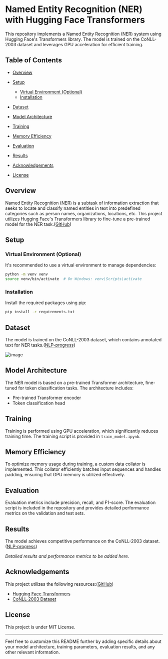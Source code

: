 # Named Entity Recognition (NER) with Hugging Face Transformers

This repository implements a Named Entity Recognition (NER) system using Hugging Face's Transformers library. The model is trained on the CoNLL-2003 dataset and leverages GPU acceleration for efficient training.

## Table of Contents

* [Overview](#overview)
* [Setup](#setup)

  * [Virtual Environment (Optional)](#virtual-environment-optional)
  * [Installation](#installation)
* [Dataset](#dataset)
* [Model Architecture](#model-architecture)
* [Training](#training)
* [Memory Efficiency](#memory-efficiency)
* [Evaluation](#evaluation)
* [Results](#results)
* [Acknowledgements](#acknowledgements)
* [License](#license)

## Overview

Named Entity Recognition (NER) is a subtask of information extraction that seeks to locate and classify named entities in text into predefined categories such as person names, organizations, locations, etc. This project utilizes Hugging Face's Transformers library to fine-tune a pre-trained model for the NER task.([GitHub][1])

## Setup

### Virtual Environment (Optional)

It's recommended to use a virtual environment to manage dependencies:

```bash
python -m venv venv
source venv/bin/activate  # On Windows: venv\Scripts\activate
```

### Installation

Install the required packages using pip:

```bash
pip install -r requirements.txt
```

## Dataset

The model is trained on the CoNLL-2003 dataset, which contains annotated text for NER tasks.([NLP-progress][2])

![image](https://github.com/user-attachments/assets/29da6321-622a-4090-9196-b3b3c44809d2)

## Model Architecture

The NER model is based on a pre-trained Transformer architecture, fine-tuned for token classification tasks. The architecture includes:

* Pre-trained Transformer encoder
* Token classification head

## Training

Training is performed using GPU acceleration, which significantly reduces training time. The training script is provided in `train_model.ipynb`.

## Memory Efficiency

To optimize memory usage during training, a custom data collator is implemented. This collator efficiently batches input sequences and handles padding, ensuring that GPU memory is utilized effectively.

## Evaluation

Evaluation metrics include precision, recall, and F1-score. The evaluation script is included in the repository and provides detailed performance metrics on the validation and test sets.

## Results

The model achieves competitive performance on the CoNLL-2003 dataset.([NLP-progress][2])

*Detailed results and performance metrics to be added here.*

## Acknowledgements

This project utilizes the following resources:([GitHub][1])

* [Hugging Face Transformers](https://github.com/huggingface/transformers)
* [CoNLL-2003 Dataset](https://www.clips.uantwerpen.be/conll2003/ner/)

## License

This project is under MIT License.

---

Feel free to customize this README further by adding specific details about your model architecture, training parameters, evaluation results, and any other relevant information.

[1]: https://github.com/axelmukwena/named-entity-recognition?utm_source=chatgpt.com "axelmukwena/named-entity-recognition: Person Named ... - GitHub"
[2]: https://nlpprogress.com/english/named_entity_recognition.html?utm_source=chatgpt.com "Named entity recognition - NLP-progress"
